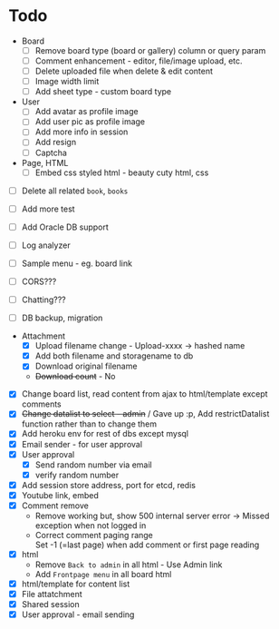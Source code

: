 # Todo

* Board
    * [ ] Remove board type (board or gallery) column or query param
    * [ ] Comment enhancement - editor, file/image upload, etc.
    * [ ] Delete uploaded file when delete & edit content
    * [ ] Image width limit
    * [ ] Add sheet type - custom board type
* User
    * [ ] Add avatar as profile image
    * [ ] Add user pic as profile image
    * [ ] Add more info in session
    * [ ] Add resign
    * [ ] Captcha
* Page, HTML
    * [ ] Embed css styled html - beauty cuty html, css
* [ ] Delete all related `book`, `books`
* [ ] Add more test
* [ ] Add Oracle DB support
* [ ] Log analyzer
* [ ] Sample menu - eg. board link
* [ ] CORS???
* [ ] Chatting???
* [ ] DB backup, migration


* Attachment
    * [x] Upload filename change - Upload-xxxx -> hashed name
    * [x] Add both filename and storagename to db
    * [x] Download original filename
    * ~~Download count~~ - No
* [x] Change board list, read content from ajax to html/template except comments
* [x] ~~Change datalist to select - admin~~ / Gave up :p, Add restrictDatalist function rather than to change them
* [x] Add heroku env for rest of dbs except mysql
* [x] Email sender - for user approval
* [x] User approval
    * [x] Send random number via email
    * [x] verify random number
* [x] Add session store address, port for etcd, redis
* [x] Youtube link, embed
* [x] Comment remove
    - Remove working but, show 500 internal server error -> Missed exception when not logged in
    - Correct comment paging range<br />
    Set -1 (=last page) when add comment or first page reading
* [x] html
    * Remove `Back to admin` in all html - Use Admin link
    * Add `Frontpage menu` in all board html
* [x] html/template for content list
* [x] File attatchment
* [x] Shared session
* [x] User approval - email sending
